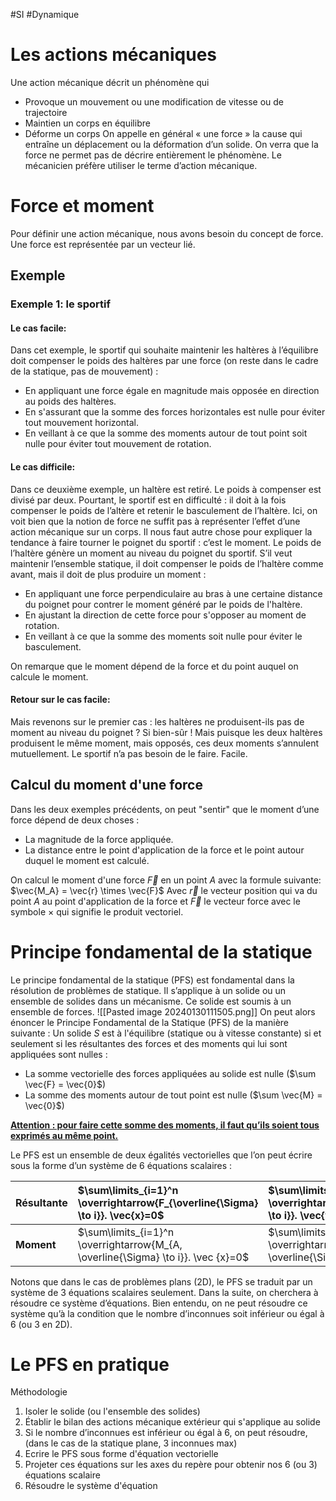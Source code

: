 #SI #Dynamique 

# Les actions mécaniques
Une action mécanique décrit un phénomène qui
- Provoque un mouvement ou une modification de vitesse ou de trajectoire
- Maintien un corps en équilibre
- Déforme un corps
On appelle en général « une force » la cause qui entraîne un déplacement ou la déformation d’un solide. On verra que la force ne permet pas de décrire entièrement le phénomène. Le mécanicien préfère utiliser le terme d’action mécanique.

# Force et moment
Pour définir une action mécanique, nous avons besoin du concept de force. Une force est représentée par un vecteur lié.

## Exemple
### Exemple 1: le sportif
#### Le cas facile:
Dans cet exemple, le sportif qui souhaite maintenir les haltères à l’équilibre doit compenser le poids des haltères par une force (on reste dans le cadre de la statique, pas de mouvement) :
- En appliquant une force égale en magnitude mais opposée en direction au poids des haltères.
- En s'assurant que la somme des forces horizontales est nulle pour éviter tout mouvement horizontal.
- En veillant à ce que la somme des moments autour de tout point soit nulle pour éviter tout mouvement de rotation.

#### Le cas difficile:
Dans ce deuxième exemple, un haltère est retiré. Le poids à compenser est divisé par deux. Pourtant, le sportif est en difficulté : il doit à la fois compenser le poids de l’altère et retenir le basculement de l’haltère.
Ici, on voit bien que la notion de force ne suffit pas à représenter l’effet d’une action mécanique sur un corps. Il nous faut autre chose pour expliquer la tendance à faire tourner le poignet du sportif : c’est le moment.
Le poids de l’haltère génère un moment au niveau du poignet du sportif. S’il veut maintenir l’ensemble statique, il doit compenser le poids de l’haltère comme avant, mais il doit de plus produire un moment :
 - En appliquant une force perpendiculaire au bras à une certaine distance du poignet pour contrer le moment généré par le poids de l'haltère.
 - En ajustant la direction de cette force pour s'opposer au moment de rotation.
 - En veillant à ce que la somme des moments soit nulle pour éviter le basculement.
 
On remarque que le moment dépend de la force et du point auquel on calcule le moment.

#### Retour sur le cas facile:
Mais revenons sur le premier cas : les haltères ne produisent-ils pas de moment au niveau du poignet ? Si bien-sûr ! Mais puisque les deux haltères produisent le même moment, mais opposés, ces deux moments s’annulent mutuellement. Le sportif n’a pas besoin de le faire. Facile.

## Calcul du moment d'une force

Dans les deux exemples précédents, on peut "sentir" que le moment d’une force dépend de deux choses :

- La magnitude de la force appliquée.
- La distance entre le point d'application de la force et le point autour duquel le moment est calculé.

On calcul le moment d'une force $\vec {F}$  en un point ${A}$ avec la formule suivante: 
$\vec{M_A} = \vec{r} \times \vec{F}$
Avec $\vec {r}$  le vecteur position qui va du point ${A}$ au point d'application de la force et $\vec {F}$ le vecteur force avec le symbole $\times$ qui signifie le produit vectoriel.

# Principe fondamental de la statique
Le principe fondamental de la statique (PFS) est fondamental dans la résolution de problèmes de statique. Il s’applique à un solide ou un ensemble de solides dans
un mécanisme. Ce solide est soumis à un ensemble de forces.
![[Pasted image 20240130111505.png]]
On peut alors énoncer le Principe Fondamental de la Statique (PFS) de la manière suivante : 
Un solide ${S}$ est à l'équilibre (statique ou à vitesse constante) si et seulement si les résultantes des forces et des moments qui lui sont appliquées sont nulles :
- La somme vectorielle des forces appliquées au solide est nulle ($\sum \vec{F} = \vec{0}$)
- La somme des moments autour de tout point est nulle ($\sum \vec{M} = \vec{0}$)

<u><strong>Attention : pour faire cette somme des moments, il faut qu’ils soient tous exprimés au même point.</strong></u>


Le PFS est un ensemble de deux égalités vectorielles que l’on peut écrire sous la forme d’un système de 6 équations scalaires :

| Résultante     | $\sum\limits_{i=1}^n \overrightarrow{F_{\overline{\Sigma} \to i}}. \vec{x}=0$     | $\sum\limits_{i=1}^n \overrightarrow{F_{\overline{\Sigma} \to i}}. \vec{y}=0$     | $\sum\limits_{i=1}^n \overrightarrow{F_{\overline{\Sigma} \to i}}. \vec{z}=0$     |
|:-----|:-----|:-----|:-----|
| **Moment**     | $\sum\limits_{i=1}^n \overrightarrow{M_{A, \overline{\Sigma} \to i}}. \vec {x}=0$     | $\sum\limits_{i=1}^n \overrightarrow{M_{A, \overline{\Sigma} \to i}}. \vec {y}=0$     | $\sum\limits_{i=1}^n \overrightarrow{M_{A, \overline{\Sigma} \to i}}. \vec {z}=0$     |
Notons que dans le cas de problèmes plans (2D), le PFS se traduit par un système de 3 équations scalaires seulement.
Dans la suite, on cherchera à résoudre ce système d’équations. Bien entendu, on ne peut résoudre ce système qu’à la condition que le nombre d’inconnues soit inférieur ou égal à 6 (ou 3 en 2D).

# Le PFS en pratique

Méthodologie
1. Isoler le solide (ou l'ensemble des solides)
2. Établir le bilan des actions mécanique extérieur qui s'applique au solide
3. Si le nombre d’inconnues est inférieur ou égal à 6, on peut résoudre, (dans le cas de la statique plane, 3 inconnues max)
4. Ecrire le PFS sous forme d'équation vectorielle
5. Projeter ces équations sur les axes du repère pour obtenir nos 6 (ou 3) équations scalaire
6. Résoudre le système d'équation
